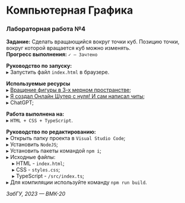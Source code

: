 # Компьютерная Графика
### Лабораторная работа №4

**Задание:** Сделать вращающийся вокруг точки куб. Позицию точки, вокруг которой вращается куб можно изменять.  
**Прогресс выполнения:** `✓ — Зачтено` 

**Руководство по запуску:**  
▸ Запустить файл `index.html` в браузере.

**Используемые ресурсы**  
▸ [Вращение фигуры в 3-х мерном пространстве](https://grafika.me/node/82);  
▸ [Я создал Онлайн Шутер с нуля! И сам написал читы](https://www.youtube.com/watch?v=R61rhdDyiOE);  
▸ ChatGPT;  

**Работа выполнена на:**  
▸ `HTML + CSS + TypeScript`.

**Руководство по редактированию:**   
▸ Открыть папку проекта в `Visual Studio Code`;  
▸ Установить `NodeJS`;  
▸ Установить пакеты командой `npm i`;  
▸ Исходные файлы:  
&nbsp;&nbsp;&nbsp;&nbsp;▸ HTML - `index.html`;  
&nbsp;&nbsp;&nbsp;&nbsp;▸ CSS - `styles.css`;  
&nbsp;&nbsp;&nbsp;&nbsp;▸ TypeScript - `/src/index.ts`;  
▸ Для компиляции используйте команду `npm run build`.

*ЗабГУ, 2023 — ВМК-20*
